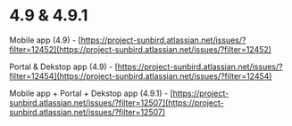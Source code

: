 # 4.9 & 4.9.1

Mobile app (4.9) - [https://project-sunbird.atlassian.net/issues/?filter=12452](https://project-sunbird.atlassian.net/issues/?filter=12452)

Portal & Dekstop app (4.9) - [https://project-sunbird.atlassian.net/issues/?filter=12454](https://project-sunbird.atlassian.net/issues/?filter=12454)



Mobile app + Portal + Dekstop app (4.9.1) - [https://project-sunbird.atlassian.net/issues/?filter=12507](https://project-sunbird.atlassian.net/issues/?filter=12507)

